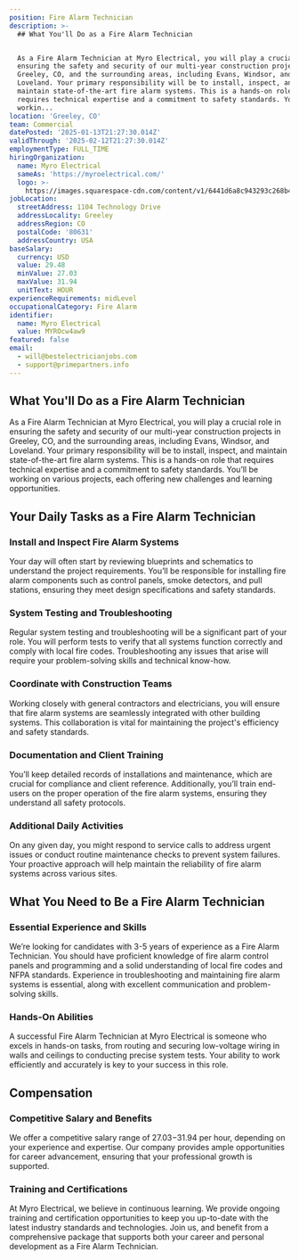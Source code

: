 ```yaml
---
position: Fire Alarm Technician
description: >-
  ## What You'll Do as a Fire Alarm Technician


  As a Fire Alarm Technician at Myro Electrical, you will play a crucial role in
  ensuring the safety and security of our multi-year construction projects in
  Greeley, CO, and the surrounding areas, including Evans, Windsor, and
  Loveland. Your primary responsibility will be to install, inspect, and
  maintain state-of-the-art fire alarm systems. This is a hands-on role that
  requires technical expertise and a commitment to safety standards. You’ll be
  workin...
location: 'Greeley, CO'
team: Commercial
datePosted: '2025-01-13T21:27:30.014Z'
validThrough: '2025-02-12T21:27:30.014Z'
employmentType: FULL_TIME
hiringOrganization:
  name: Myro Electrical
  sameAs: 'https://myroelectrical.com/'
  logo: >-
    https://images.squarespace-cdn.com/content/v1/6441d6a8c943293c268b4359/7b2478ca-3514-499f-80c1-3a92bb142f0c/curve__1_-removebg-preview.png?format=1500w
jobLocation:
  streetAddress: 1104 Technology Drive
  addressLocality: Greeley
  addressRegion: CO
  postalCode: '80631'
  addressCountry: USA
baseSalary:
  currency: USD
  value: 29.48
  minValue: 27.03
  maxValue: 31.94
  unitText: HOUR
experienceRequirements: midLevel
occupationalCategory: Fire Alarm
identifier:
  name: Myro Electrical
  value: MYROcw4aw9
featured: false
email:
  - will@bestelectricianjobs.com
  - support@primepartners.info
---
```




## What You'll Do as a Fire Alarm Technician

As a Fire Alarm Technician at Myro Electrical, you will play a crucial role in ensuring the safety and security of our multi-year construction projects in Greeley, CO, and the surrounding areas, including Evans, Windsor, and Loveland. Your primary responsibility will be to install, inspect, and maintain state-of-the-art fire alarm systems. This is a hands-on role that requires technical expertise and a commitment to safety standards. You’ll be working on various projects, each offering new challenges and learning opportunities.

## Your Daily Tasks as a Fire Alarm Technician

### Install and Inspect Fire Alarm Systems

Your day will often start by reviewing blueprints and schematics to understand the project requirements. You’ll be responsible for installing fire alarm components such as control panels, smoke detectors, and pull stations, ensuring they meet design specifications and safety standards.

### System Testing and Troubleshooting

Regular system testing and troubleshooting will be a significant part of your role. You will perform tests to verify that all systems function correctly and comply with local fire codes. Troubleshooting any issues that arise will require your problem-solving skills and technical know-how.

### Coordinate with Construction Teams

Working closely with general contractors and electricians, you will ensure that fire alarm systems are seamlessly integrated with other building systems. This collaboration is vital for maintaining the project's efficiency and safety standards.

### Documentation and Client Training

You’ll keep detailed records of installations and maintenance, which are crucial for compliance and client reference. Additionally, you’ll train end-users on the proper operation of the fire alarm systems, ensuring they understand all safety protocols.

### Additional Daily Activities

On any given day, you might respond to service calls to address urgent issues or conduct routine maintenance checks to prevent system failures. Your proactive approach will help maintain the reliability of fire alarm systems across various sites.

## What You Need to Be a Fire Alarm Technician

### Essential Experience and Skills

We’re looking for candidates with 3-5 years of experience as a Fire Alarm Technician. You should have proficient knowledge of fire alarm control panels and programming and a solid understanding of local fire codes and NFPA standards. Experience in troubleshooting and maintaining fire alarm systems is essential, along with excellent communication and problem-solving skills.

### Hands-On Abilities

A successful Fire Alarm Technician at Myro Electrical is someone who excels in hands-on tasks, from routing and securing low-voltage wiring in walls and ceilings to conducting precise system tests. Your ability to work efficiently and accurately is key to your success in this role.

## Compensation

### Competitive Salary and Benefits

We offer a competitive salary range of $27.03-$31.94 per hour, depending on your experience and expertise. Our company provides ample opportunities for career advancement, ensuring that your professional growth is supported.

### Training and Certifications

At Myro Electrical, we believe in continuous learning. We provide ongoing training and certification opportunities to keep you up-to-date with the latest industry standards and technologies. Join us, and benefit from a comprehensive package that supports both your career and personal development as a Fire Alarm Technician.